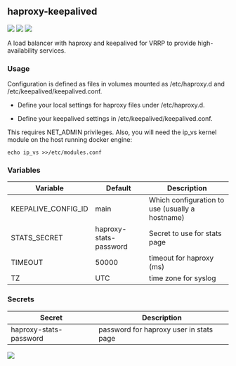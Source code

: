 ## haproxy-keepalived
[![](https://images.microbadger.com/badges/version/instantlinux/haproxy-keepalived.svg)](https://microbadger.com/images/instantlinux/haproxy-keepalived "Version badge") [![](https://images.microbadger.com/badges/image/instantlinux/haproxy-keepalived.svg)](https://microbadger.com/images/instantlinux/haproxy-keepalived "Image badge") [![](https://images.microbadger.com/badges/commit/instantlinux/haproxy-keepalived.svg)](https://microbadger.com/images/instantlinux/haproxy-keepalived "Commit badge")

A load balancer with haproxy and keepalived for VRRP to provide high-availability services.

### Usage

Configuration is defined as files in volumes mounted as
/etc/haproxy.d and /etc/keepalived/keepalived.conf.

* Define your local settings for haproxy files under /etc/haproxy.d.

* Define your keepalived settings in /etc/keepalived/keepalived.conf.

This requires NET_ADMIN privileges. Also, you will need the ip_vs kernel module on the host running docker engine:
```
echo ip_vs >>/etc/modules.conf
```

### Variables

| Variable | Default | Description |
| -------- | ------- | ----------- |
|KEEPALIVE_CONFIG_ID| main | Which configuration to use (usually a hostname) |
|STATS_SECRET|haproxy-stats-password | Secret to use for stats page |
|TIMEOUT|50000|timeout for haproxy (ms)|
| TZ | UTC | time zone for syslog |

### Secrets

| Secret | Description |
| ------ | ----------- |
| haproxy-stats-password | password for haproxy user in stats page |

[![](https://images.microbadger.com/badges/license/instantlinux/haproxy-keepalived.svg)](https://microbadger.com/images/instantlinux/haproxy-keepalived "License badge")
